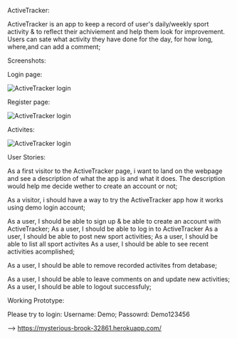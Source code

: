
ActiveTracker:

ActiveTracker is an app to keep a record of user's daily/weekly sport activity & to reflect their achiviement
and help them look for improvement. Users can sate what activity they have done for the day, for how long, where,and can add a comment;

Screenshots:

Login page:

![ActiveTracker login](/Docs/login.PNG)

Register page:

![ActiveTracker login](/Docs/register.PNG)

Activites:

![ActiveTracker login](/Docs/Activities.PNG)



User Stories:

As a first visitor to the ActiveTracker page, i want to land on the webpage and see a description of what the app is 
and what it does. The description would help me decide wether to create an account or not;

As a visitor, i should have a way to try the ActiveTracker app how it works using demo login account;

As a user, I should be able to sign up & be able to create an account with ActiveTracker;
As a user, I should be able to log in to ActiveTracker
As a user, I should be able to post new sport activities;
As a user, I should be able to list all sport activites
As a user, I should be able to see recent activities acomplished;

As a user, I should be able to remove recorded activites from detabase;

As a user, I should be able to leave comments on and update new activities;
As a user, I should be able to logout successfuly;


Working Prototype:

Please try to login: Username: Demo;
                     Passowrd: Demo123456
                     
  -->  https://mysterious-brook-32861.herokuapp.com/





